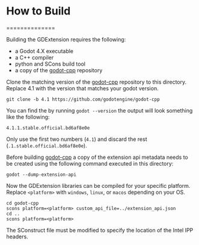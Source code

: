 # How to Build
==============

Building the GDExtension requires the following:
- a Godot 4.X executable
- a C++ compiler
- python and SCons build tool
- a copy of the [godot-cpp](https://github.com/godotengine/godot-cpp) repository


Clone the matching version of the [godot-cpp](https://github.com/godotengine/godot-cpp)
repository to this directory. Replace 4.1 with the version that matches your godot version.
```
git clone -b 4.1 https://github.com/godotengine/godot-cpp

```
You can find the by running `godot --version` the output will look something like the following:
```
4.1.1.stable.official.bd6af8e0e
```
Only use the first two numbers (`4.1`) and discard the rest (`.1.stable.official.bd6af8e0e`).


Before building [godot-cpp](https://github.com/godotengine/godot-cpp) a copy of
the extension api metadata needs to be created using the following command executed in this directory:
```
godot --dump-extension-api
```

Now the GDExtension libraries can be compiled for your specific platform.
Replace `<platform>` with `windows`, `linux`, or `macos` depending on your OS.
```
cd godot-cpp
scons platform=<platform> custom_api_file=../extension_api.json
cd ..
scons platform=<platform>
```

The SConstruct file must be modified to specify the location of the Intel IPP headers.

